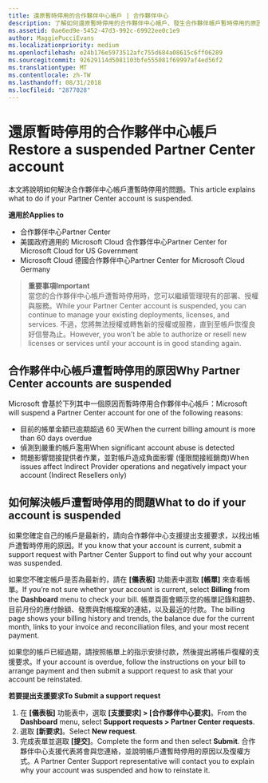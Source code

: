 ```yaml
---
title: 還原暫時停用的合作夥伴中心帳戶 | 合作夥伴中心
description: 了解如何還原暫時停用的合作夥伴中心帳戶、發生合作夥伴帳戶暫時停用的原因，以及暫時停用期間能如何使用帳戶。
ms.assetid: 0ae6ed9e-5452-47d3-992c-69922ee0c1e9
author: MaggiePucciEvans
ms.localizationpriority: medium
ms.openlocfilehash: e24b176e5973512afc755d684a08615c6ff06289
ms.sourcegitcommit: 92629114d5081103bfe555081f69997af4ed56f2
ms.translationtype: MT
ms.contentlocale: zh-TW
ms.lasthandoff: 08/31/2018
ms.locfileid: "2877028"
---
```

# <a name="restore-a-suspended-partner-center-account"></a><span data-ttu-id="e718d-103">還原暫時停用的合作夥伴中心帳戶</span><span class="sxs-lookup"><span data-stu-id="e718d-103">Restore a suspended Partner Center account</span></span>

<span data-ttu-id="e718d-104">本文將說明如何解決合作夥伴中心帳戶遭暫時停用的問題。</span><span class="sxs-lookup"><span data-stu-id="e718d-104">This article explains what to do if your Partner Center account is suspended.</span></span>

**<span data-ttu-id="e718d-105">適用於</span><span class="sxs-lookup"><span data-stu-id="e718d-105">Applies to</span></span>**

-  <span data-ttu-id="e718d-106">合作夥伴中心</span><span class="sxs-lookup"><span data-stu-id="e718d-106">Partner Center</span></span>
-  <span data-ttu-id="e718d-107">美國政府適用的 Microsoft Cloud 合作夥伴中心</span><span class="sxs-lookup"><span data-stu-id="e718d-107">Partner Center for Microsoft Cloud for US Government</span></span>
-  <span data-ttu-id="e718d-108">Microsoft Cloud 德國合作夥伴中心</span><span class="sxs-lookup"><span data-stu-id="e718d-108">Partner Center for Microsoft Cloud Germany</span></span>

>**<span data-ttu-id="e718d-109">重要事項</span><span class="sxs-lookup"><span data-stu-id="e718d-109">Important</span></span>**<br>
<span data-ttu-id="e718d-110">當您的合作夥伴中心帳戶遭暫時停用時，您可以繼續管理現有的部署、授權與服務。</span><span class="sxs-lookup"><span data-stu-id="e718d-110">While your Partner Center account is suspended, you can continue to manage your existing deployments, licenses, and services.</span></span> <span data-ttu-id="e718d-111">不過，您將無法授權或轉售新的授權或服務，直到至帳戶恢復良好信譽為止。</span><span class="sxs-lookup"><span data-stu-id="e718d-111">However, you won’t be able to authorize or resell new licenses or services until your account is in good standing again.</span></span>

## <a name="why-partner-center-accounts-are-suspended"></a><span data-ttu-id="e718d-112">合作夥伴中心帳戶遭暫時停用的原因</span><span class="sxs-lookup"><span data-stu-id="e718d-112">Why Partner Center accounts are suspended</span></span>

<span data-ttu-id="e718d-113">Microsoft 會基於下列其中一個原因而暫時停用合作夥伴中心帳戶：</span><span class="sxs-lookup"><span data-stu-id="e718d-113">Microsoft will suspend a Partner Center account for one of the following reasons:</span></span>

- <span data-ttu-id="e718d-114">目前的帳單金額已逾期超過 60 天</span><span class="sxs-lookup"><span data-stu-id="e718d-114">When the current billing amount is more than 60 days overdue</span></span> 
- <span data-ttu-id="e718d-115">偵測到嚴重的帳戶濫用</span><span class="sxs-lookup"><span data-stu-id="e718d-115">When significant account abuse is detected</span></span>
- <span data-ttu-id="e718d-116">問題影響間接提供者作業，並對帳戶造成負面影響 (僅限間接經銷商)</span><span class="sxs-lookup"><span data-stu-id="e718d-116">When issues affect Indirect Provider operations and negatively impact your account (Indirect Resellers only)</span></span>

## <a name="what-to-do-if-your-account-is-suspended"></a><span data-ttu-id="e718d-117">如何解決帳戶遭暫時停用的問題</span><span class="sxs-lookup"><span data-stu-id="e718d-117">What to do if your account is suspended</span></span>

<span data-ttu-id="e718d-118">如果您確定自己的帳戶是最新的，請向合作夥伴中心支援提出支援要求，以找出帳戶遭暫時停用的原因。</span><span class="sxs-lookup"><span data-stu-id="e718d-118">If you know that your account is current, submit a support request with Partner Center Support to find out why your account was suspended.</span></span> 

<span data-ttu-id="e718d-119">如果您不確定帳戶是否為最新的，請在 **\[儀表板\]** 功能表中選取 **\[帳單\]** 來查看帳單。</span><span class="sxs-lookup"><span data-stu-id="e718d-119">If you’re not sure whether your account is current, select **Billing** from the **Dashboard** menu to check your bill.</span></span> <span data-ttu-id="e718d-120">帳單頁面會顯示您的帳單記錄和趨勢、目前月份的應付餘額、發票與對帳檔案的連結，以及最近的付款。</span><span class="sxs-lookup"><span data-stu-id="e718d-120">The billing page shows your billing history and trends, the balance due for the current month, links to your invoice and reconciliation files, and your most recent payment.</span></span>

<span data-ttu-id="e718d-121">如果您的帳戶已經過期，請按照帳單上的指示安排付款，然後提出將帳戶復權的支援要求。</span><span class="sxs-lookup"><span data-stu-id="e718d-121">If your account is overdue, follow the instructions on your bill to arrange payment and then submit a support request to ask that your account be reinstated.</span></span> 

**<span data-ttu-id="e718d-122">若要提出支援要求</span><span class="sxs-lookup"><span data-stu-id="e718d-122">To Submit a support request</span></span>**

1.  <span data-ttu-id="e718d-123">在 **\[儀表板\]** 功能表中，選取 **\[支援要求\] > \[合作夥伴中心要求\]**。</span><span class="sxs-lookup"><span data-stu-id="e718d-123">From the **Dashboard** menu, select **Support requests > Partner Center requests**.</span></span>
2.  <span data-ttu-id="e718d-124">選取 **\[新要求\]**。</span><span class="sxs-lookup"><span data-stu-id="e718d-124">Select **New request**.</span></span> 
3.  <span data-ttu-id="e718d-125">完成表單並選取 **\[提交\]**。</span><span class="sxs-lookup"><span data-stu-id="e718d-125">Complete the form and then select **Submit**.</span></span> <span data-ttu-id="e718d-126">合作夥伴中心支援代表將會與您連絡，並說明帳戶遭暫時停用的原因以及復權方式。</span><span class="sxs-lookup"><span data-stu-id="e718d-126">A Partner Center Support representative will contact you to explain why your account was suspended and how to reinstate it.</span></span>



